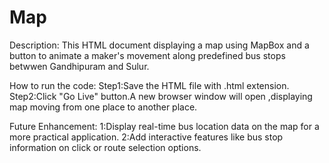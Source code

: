 # Map
Description:
This HTML document displaying a map using MapBox and a button to animate a maker's movement along predefined bus stops betwwen Gandhipuram and Sulur.

How to run the code:
Step1:Save the HTML file with .html extension.
Step2:Click "Go Live" button.A new browser window will open ,displaying map moving from one place to another place.

Future Enhancement:
1:Display real-time bus location data on the map for a more practical application.
2:Add interactive features like bus stop information on click or route selection options.
